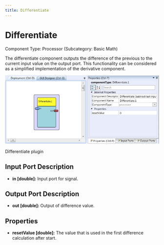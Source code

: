 ```yaml
---
title: Differentiate
---
```


# Differentiate

Component Type: Processor (Subcategory: Basic Math)

The differentiate component outputs the difference of the previous to the current input value on the output port. This functionality can be considered as a simplified implementation of the derivative component.

![Screenshot: Differentiate plugin](./img/Differentiate.jpg "Screenshot: Differentiate plugin")

Differentiate plugin

## Input Port Description

- **in \[double\]:** Input port for signal.

## Output Port Description

- **out \[double\]:** Output of difference value.

## Properties

- **resetValue \[double\]:** The value that is used in the first difference calculation after start.
